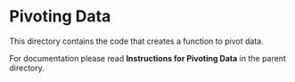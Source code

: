 # Pivoting Data

This directory contains the code that creates a function to pivot data.

For documentation please read **Instructions for Pivoting Data** in the parent directory. 
